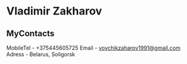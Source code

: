 # Vladimir Zakharov #

## MyContacts ##
MobileTel - +375445605725
Email - vovchikzaharov1991@gmail.com
Adress - Belarus, Soligorsk